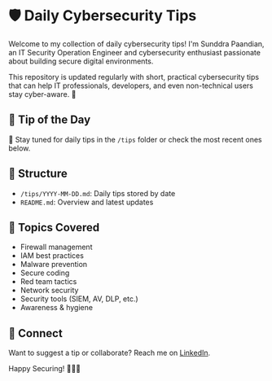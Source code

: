 # 🛡️ Daily Cybersecurity Tips

Welcome to my collection of daily cybersecurity tips! I'm Sunddra Paandian, an IT Security Operation Engineer and cybersecurity enthusiast passionate about building secure digital environments.

This repository is updated regularly with short, practical cybersecurity tips that can help IT professionals, developers, and even non-technical users stay cyber-aware. 🚀

## 📆 Tip of the Day
🔐 Stay tuned for daily tips in the `/tips` folder or check the most recent ones below.

## 📂 Structure
- `/tips/YYYY-MM-DD.md`: Daily tips stored by date
- `README.md`: Overview and latest updates

## 🧠 Topics Covered
- Firewall management
- IAM best practices
- Malware prevention
- Secure coding
- Red team tactics
- Network security
- Security tools (SIEM, AV, DLP, etc.)
- Awareness & hygiene

## 💬 Connect
Want to suggest a tip or collaborate? Reach me on [LinkedIn]([https://www.linkedin.com/in/your-link](https://www.linkedin.com/in/sunddra-paandian-55887720a/)).

Happy Securing! 🧑‍💻🔐
